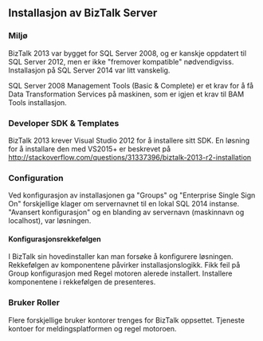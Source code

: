 ## Installasjon av BizTalk Server


### Miljø


BizTalk 2013 var bygget for SQL Server 2008, og er kanskje oppdatert til SQL Server 2012, men er ikke "fremover kompatible" nødvendigviss.  Installasjon på SQL Server 2014 var litt vanskelig.

SQL Server 2008 Management Tools (Basic & Complete) er et krav for å få Data Transformation Services på maskinen, som er igjen et krav til BAM Tools installasjon.


### Developer SDK & Templates

BizTalk 2013 krever Visual Studio 2012 for å installere sitt SDK.  En løsning for å installare den med VS2015+ er beskrevet på http://stackoverflow.com/questions/31337396/biztalk-2013-r2-installation


### Configuration

Ved konfigurasjon av installasjonen ga "Groups" og "Enterprise Single Sign On" forskjellige klager om servernavnet til en lokal SQL 2014 instanse.  "Avansert konfigurasjon" og en blanding av servernavn (maskinnavn og localhost), var løsningen.


#### Konfigurasjonsrekkefølgen

I BizTalk sin hovedinstaller kan man forsøke å konfigurere løsningen.  Rekkefølgen av komponentene påvirker installasjonslogikk.  Fikk feil på Group konfigurasjon med Regel motoren alerede installert.  Installere komponentene i rekkefølgen de presenteres.


### Bruker Roller

Flere forskjellige bruker kontorer trenges for BizTalk oppsettet.  Tjeneste kontoer for meldingsplatformen og regel motoroen.
